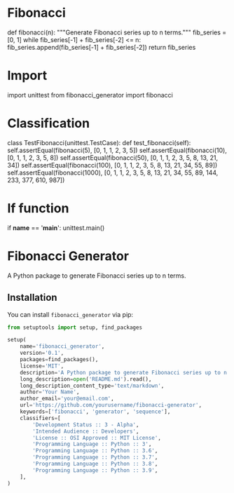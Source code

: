 # Fibonacci
def fibonacci(n):
    """Generate Fibonacci series up to n terms."""
    fib_series = [0, 1]
    while fib_series[-1] + fib_series[-2] <= n:
        fib_series.append(fib_series[-1] + fib_series[-2])
    return fib_series
    
# Import
import unittest
from fibonacci_generator import fibonacci

# Classification
class TestFibonacci(unittest.TestCase):
    def test_fibonacci(self):
        self.assertEqual(fibonacci(5), [0, 1, 1, 2, 3, 5])
        self.assertEqual(fibonacci(10), [0, 1, 1, 2, 3, 5, 8])
        self.assertEqual(fibonacci(50), [0, 1, 1, 2, 3, 5, 8, 13, 21, 34])
        self.assertEqual(fibonacci(100), [0, 1, 1, 2, 3, 5, 8, 13, 21, 34, 55, 89])
        self.assertEqual(fibonacci(1000), [0, 1, 1, 2, 3, 5, 8, 13, 21, 34, 55, 89, 144, 233, 377, 610, 987])
        
# If function
if __name__ == '__main__':
    unittest.main()

# Fibonacci Generator

A Python package to generate Fibonacci series up to n terms.

## Installation

You can install `fibonacci_generator` via pip:


```python
from setuptools import setup, find_packages

setup(
    name='fibonacci_generator',
    version='0.1',
    packages=find_packages(),
    license='MIT',
    description='A Python package to generate Fibonacci series up to n terms.',
    long_description=open('README.md').read(),
    long_description_content_type='text/markdown',
    author='Your Name',
    author_email='your@email.com',
    url='https://github.com/yourusername/fibonacci-generator',
    keywords=['fibonacci', 'generator', 'sequence'],
    classifiers=[
        'Development Status :: 3 - Alpha',
        'Intended Audience :: Developers',
        'License :: OSI Approved :: MIT License',
        'Programming Language :: Python :: 3',
        'Programming Language :: Python :: 3.6',
        'Programming Language :: Python :: 3.7',
        'Programming Language :: Python :: 3.8',
        'Programming Language :: Python :: 3.9',
    ],
)
